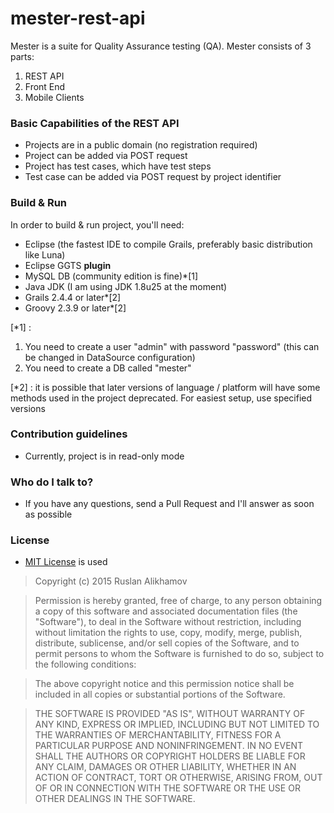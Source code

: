 # mester-rest-api #

Mester is a suite for Quality Assurance testing (QA).
Mester consists of 3 parts:

1. REST API
2. Front End
3. Mobile Clients

### Basic Capabilities of the REST API ###

* Projects are in a public domain (no registration required)
* Project can be added via POST request
* Project has test cases, which have test steps
* Test case can be added via POST request by project identifier

### Build & Run ###

In order to build & run project, you'll need:

* Eclipse (the fastest IDE to compile Grails, preferably basic distribution like Luna)
* Eclipse GGTS **plugin**
* MySQL DB (community edition is fine)*[1]
* Java JDK (I am using JDK 1.8u25 at the moment)
* Grails 2.4.4 or later*[2]
* Groovy 2.3.9 or later*[2]

[*1] : 

1. You need to create a user "admin" with password "password" (this can be changed in DataSource configuration)
2. You need to create a DB called "mester"

[*2] : it is possible that later versions of language / platform will have some methods used in the project deprecated. For easiest setup, use specified versions

### Contribution guidelines ###

* Currently, project is in read-only mode

### Who do I talk to? ###

* If you have any questions, send a Pull Request and I'll answer as soon as possible

### License ###

* [MIT License](http://opensource.org/licenses/MIT) is used

> Copyright (c) 2015 Ruslan Alikhamov

> Permission is hereby granted, free of charge, to any person obtaining a copy of this software and associated documentation files (the "Software"), to deal in the Software without restriction, including without limitation the rights to use, copy, modify, merge, publish, distribute, sublicense, and/or sell copies of the Software, and to permit persons to whom the Software is furnished to do so, subject to the following conditions:

> The above copyright notice and this permission notice shall be included in all copies or substantial portions of the Software.

> THE SOFTWARE IS PROVIDED "AS IS", WITHOUT WARRANTY OF ANY KIND, EXPRESS OR IMPLIED, INCLUDING BUT NOT LIMITED TO THE WARRANTIES OF MERCHANTABILITY, FITNESS FOR A PARTICULAR PURPOSE AND NONINFRINGEMENT. IN NO EVENT SHALL THE AUTHORS OR COPYRIGHT HOLDERS BE LIABLE FOR ANY CLAIM, DAMAGES OR OTHER LIABILITY, WHETHER IN AN ACTION OF CONTRACT, TORT OR OTHERWISE, ARISING FROM, OUT OF OR IN CONNECTION WITH THE SOFTWARE OR THE USE OR OTHER DEALINGS IN THE SOFTWARE.
